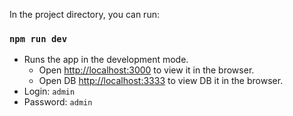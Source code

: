 In the project directory, you can run:

### `npm run dev`
- Runs the app in the development mode.
  - Open [http://localhost:3000](http://localhost:3000) to view it in the browser.
  - Open DB [http://localhost:3333](http://localhost:3333) to view DB it in the browser.
- Login: `admin`
- Password: `admin`
